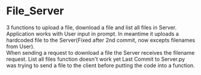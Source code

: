 # File_Server

3 functions to upload a file, download a file and list all files in Server.
Application works with User input in prompt.
In meantime it uploads a hardcoded file to the Server(Fixed after 2nd commit, now excepts filenames from User).  
When sending a request to download a file the Server receives the filename request.
List all files function doesn't work yet
Last Commit to Server.py was trying to send a file to the client before putting the code into a function.
